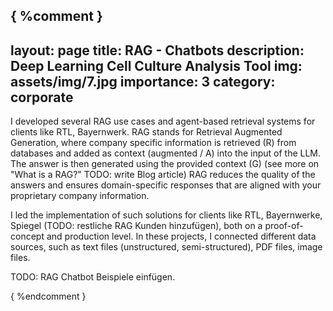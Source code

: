 { %comment }
---
layout: page
title: RAG - Chatbots
description: Deep Learning Cell Culture Analysis Tool
img: assets/img/7.jpg
importance: 3
category: corporate
---
I developed several RAG use cases and agent-based retrieval systems for clients like RTL, Bayernwerk.
RAG stands for Retrieval Augmented Generation, where company specific information is retrieved (R) from databases and added as context (augmented / A) into the input of the LLM. The answer is then generated using the provided context (G) (see more on "What is a RAG?" TODO: write Blog article) RAG reduces the quality of the answers and ensures domain-specific responses that are aligned with your proprietary company information.

I led the implementation of such solutions for clients like RTL, Bayernwerke, Spiegel (TODO: restliche RAG Kunden hinzufügen), both on a proof-of-concept and production level. In these projects, I connected different data sources, such as text files (unstructured, semi-structured), PDF files, image files. 

TODO: RAG Chatbot Beispiele einfügen. 

{ %endcomment }